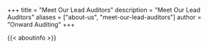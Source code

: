 +++
title = "Meet Our Lead Auditors"
description = "Meet Our Lead Auditors"
aliases = ["about-us", "meet-our-lead-auditors"]
author = "Onward Auditing"
+++

{{< aboutinfo >}}
